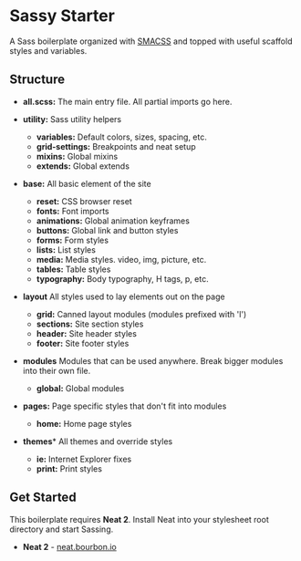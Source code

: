 # Sassy Starter

A Sass boilerplate organized with [SMACSS](https://smacss.com/) and topped with useful scaffold styles and variables.

## Structure
- **all.scss:** The main entry file.  All partial imports go here.

- **utility:** Sass utility helpers
  - **variables:** Default colors, sizes, spacing, etc.
  - **grid-settings:** Breakpoints and neat setup
  - **mixins:** Global mixins
  - **extends:** Global extends

- **base:** All basic element of the site
  - **reset:** CSS browser reset
  - **fonts:** Font imports
  - **animations:** Global animation keyframes
  - **buttons:** Global link and button styles
  - **forms:** Form styles
  - **lists:** List styles
  - **media:** Media styles. video, img, picture, etc.
  - **tables:** Table styles
  - **typography:** Body typography, H tags, p, etc.

- **layout** All styles used to lay elements out on the page
  - **grid:** Canned layout modules (modules prefixed with 'l')
  - **sections:** Site section styles
  - **header:** Site header styles
  - **footer:** Site footer styles

- **modules** Modules that can be used anywhere. Break bigger modules into their own file.
  - **global:** Global modules

- **pages:** Page specific styles that don't fit into modules
  - **home:** Home page styles

- **themes*** All themes and override styles
  - **ie:** Internet Explorer fixes
  - **print:** Print styles


## Get Started

This boilerplate requires **Neat 2**.  Install Neat into your stylesheet root directory and start Sassing.
- **Neat 2** - [neat.bourbon.io](http://neat.bourbon.io/)
